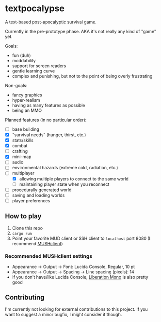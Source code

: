 # textpocalypse
A text-based post-apocalyptic survival game.

Currently in the pre-prototype phase. AKA it's not really any kind of "game" yet.

Goals:
* fun (duh)
* moddability
* support for screen readers
* gentle learning curve
* complex and punishing, but not to the point of being overly frustrating

Non-goals:
* fancy graphics
* hyper-realism
* having as many features as possible
* being an MMO

Planned features (in no particular order):
- [ ] base building
- [x] "survival needs" (hunger, thirst, etc.)
- [x] stats/skills
- [x] combat
- [ ] crafting
- [x] mini-map
- [ ] audio
- [ ] environmental hazards (extreme cold, radiation, etc.)
- [ ] multiplayer
  - [x] allowing multiple players to connect to the same world
  - [ ] maintaining player state when you reconnect
- [ ] procedurally generated world
- [ ] saving and loading worlds
- [ ] player preferences

## How to play
1. Clone this repo
2. `cargo run`
3. Point your favorite MUD client or SSH client to `localhost` port 8080 (I recommend [MUSHclient](https://www.gammon.com.au/downloads/dlmushclient.htm))

### Recommended MUSHclient settings
* Appearance -> Output -> Font: Lucida Console, Regular, 10 pt
* Appearance -> Output -> Spacing -> Line spacing (pixels): 14
* If you don't have/like Lucida Console, [Liberation Mono](https://www.fontsquirrel.com/fonts/liberation-mono) is also pretty good

## Contributing
I'm currently not looking for external contributions to this project. If you want to suggest a minor bugfix, I might consider it though.
